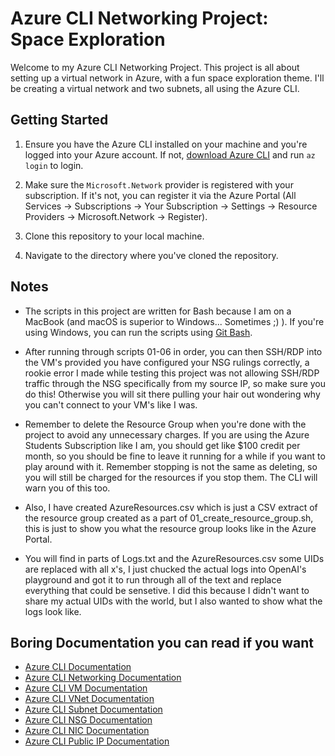 # Azure CLI Networking Project: Space Exploration

Welcome to my Azure CLI Networking Project. This project is all about setting up a virtual network in Azure, with a fun space exploration theme. I'll be creating a virtual network and two subnets, all using the Azure CLI.

## Getting Started

1. Ensure you have the Azure CLI installed on your machine and you're logged into your Azure account. If not, [download Azure CLI](https://docs.microsoft.com/en-us/cli/azure/install-azure-cli) and run `az login` to login.

2. Make sure the `Microsoft.Network` provider is registered with your subscription. If it's not, you can register it via the Azure Portal (All Services -> Subscriptions -> Your Subscription -> Settings -> Resource Providers -> Microsoft.Network -> Register).

3. Clone this repository to your local machine.

4. Navigate to the directory where you've cloned the repository.

## Notes

- The scripts in this project are written for Bash because I am on a MacBook (and macOS is superior to Windows... Sometimes ;) ). If you're using Windows, you can run the scripts using [Git Bash](https://gitforwindows.org/).

- After running through scripts 01-06 in order, you can then SSH/RDP into the VM's provided you have configured your NSG rulings correctly, a rookie error I made while testing this project was not allowing SSH/RDP traffic through the NSG specifically from my source IP, so make sure you do this! Otherwise you will sit there pulling your hair out wondering why you can't connect to your VM's like I was. 

- Remember to delete the Resource Group when you're done with the project to avoid any unnecessary charges. If you are using the Azure Students Subscription like I am, you should get like $100 credit per month, so you should be fine to leave it running for a while if you want to play around with it. Remember stopping is not the same as deleting, so you will still be charged for the resources if you stop them. The CLI will warn you of this too.

- Also, I have created AzureResources.csv which is just a CSV extract of the resource group created as a part of 01_create_resource_group.sh, this is just to show you what the resource group looks like in the Azure Portal.

- You will find in parts of Logs.txt and the AzureResources.csv some UIDs are replaced with all x's, I just chucked the actual logs into OpenAI's playground and got it to run through all of the text and replace everything that could be sensetive. I did this because I didn't want to share my actual UIDs with the world, but I also wanted to show what the logs look like.

## Boring Documentation you can read if you want

- [Azure CLI Documentation](https://docs.microsoft.com/en-us/cli/azure/?view=azure-cli-latest)
- [Azure CLI Networking Documentation](https://docs.microsoft.com/en-us/cli/azure/network?view=azure-cli-latest)
- [Azure CLI VM Documentation](https://docs.microsoft.com/en-us/cli/azure/vm?view=azure-cli-latest)
- [Azure CLI VNet Documentation](https://docs.microsoft.com/en-us/cli/azure/network/vnet?view=azure-cli-latest)
- [Azure CLI Subnet Documentation](https://docs.microsoft.com/en-us/cli/azure/network/vnet/subnet?view=azure-cli-latest)
- [Azure CLI NSG Documentation](https://docs.microsoft.com/en-us/cli/azure/network/nsg?view=azure-cli-latest)
- [Azure CLI NIC Documentation](https://docs.microsoft.com/en-us/cli/azure/network/nic?view=azure-cli-latest)
- [Azure CLI Public IP Documentation](https://docs.microsoft.com/en-us/cli/azure/network/public-ip?view=azure-cli-latest)